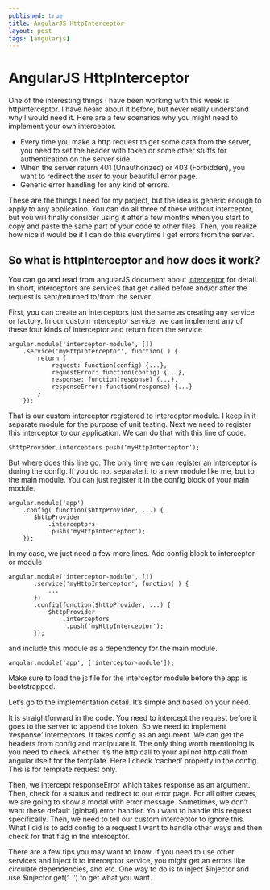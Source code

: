 ```yaml
---
published: true
title: AngularJS HttpInterceptor
layout: post
tags: [angularjs]
---
```

AngularJS HttpInterceptor
=====================

One of the interesting things I have been working with this week is httpInterceptor. I have heard about it before, but never really understand why I would need it. Here are a few scenarios why you might need to implement your own interceptor.

- Every time you make a http request to get some data from the server, you need to set the header with token or some other stuffs for authentication on the server side.
- When the server return 401 (Unauthorized) or 403 (Forbidden), you want to redirect the user to your beautiful error page.
- Generic error handling for any kind of errors.

These are the things I need for my project, but the idea is generic enough to apply to any application. You can do all three of these without interceptor, but you will finally consider using it after a few months when you start to copy and paste the same part of your code to other files. Then, you realize how nice it would be if I can do this everytime I get errors from the server.

So what is httpInterceptor and how does it work?
------------------------------------------------

You can go and read from angularJS document about [interceptor](https://docs.angularjs.org/api/ng/service/$http#interceptors) for detail. In short, interceptors are services that get called before and/or after the request is sent/returned to/from the server.  

First, you can create an interceptors just the same as creating any service or factory. In our custom interceptor service, we can implement any of these four kinds of interceptor and return from the service

    angular.module('interceptor-module', [])
    	.service('myHttpInterceptor', function( ) {
    		return { 
	    		request: function(config) {...},
	    		requestError: function(config) {...},
    			response: function(response) {...},
    			responseError: function(response) {...}
    		}
    	});

That is our custom interceptor registered to interceptor module. I keep in it separate module for the purpose of unit testing. Next we need to register this interceptor to our application. We can do that with this line of code.

    $httpProvider.interceptors.push(‘myHttpInterceptor’);

But where does this line go. The only time we can register an interceptor is during the config. If you do not separate it to a new module like me, but to the main module. You can just register it in the config block of your main module.

    angular.module('app')
    	.config( function($httpProvider, ...) {
		   $httpProvider
			   .interceptors
			   .push('myHttpInterceptor');
    	});

In my case, we just need a few more lines. Add config block to interceptor or module

    angular.module('interceptor-module', [])
		   .service('myHttpInterceptor', function( ) {
			   ...
		   })
		   .config(function($httpProvider, ...) {
			   $httpProvider
				   .interceptors
				    .push('myHttpInterceptor');
	       });

 and include this module as a dependency for the main module.
 
    angular.module('app', ['interceptor-module']);

Make sure to load the js file for the interceptor module before the app is bootstrapped.

Let’s go to the implementation detail. It’s simple and based on your need. 



It is straightforward in the code. You need to intercept the request before it goes to the server to append the token. So we need to implement ‘response’ interceptors. It takes config as an argument. We can get the headers from config and manipulate it. The only thing worth mentioning is you need to check whether it’s the http call to your api not http call from angular itself for the template. Here I check ‘cached’ property in the config. This is for template request only.

Then, we intercept responseError which takes response as an argument. Then, check for a status and redirect to our error page. For all other cases, we are going to show a modal with error message. Sometimes, we don’t want these default (global) error handler. You want to handle this request specifically. Then, we need to tell our custom interceptor to ignore this. What I did is to add config to a request I want to handle other ways and then check for that flag in the interceptor. 

There are a few tips you may want to know. If you need to use other services and inject it to interceptor service, you might get an errors like circulate dependencies, and etc. One way to do is to inject $injector and use $injector.get(‘...’) to get what you want.